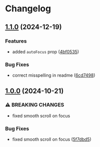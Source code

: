 # Changelog

## [1.1.0](https://github.com/limbo-works/Limbo.Nuxt.SwiperWrap/compare/v1.0.0...v1.1.0) (2024-12-19)


### Features

* added `autoFocus` prop ([4bf0535](https://github.com/limbo-works/Limbo.Nuxt.SwiperWrap/commit/4bf0535cb35e810bbe8eb94be91c0248f76a673c))


### Bug Fixes

* correct misspelling in readme ([6cd7498](https://github.com/limbo-works/Limbo.Nuxt.SwiperWrap/commit/6cd749867705a3f8d2319a9807f6e4aeafb2262f))

## [1.0.0](https://github.com/limbo-works/Limbo.Nuxt.SwiperWrap/compare/0.0.3...v1.0.0) (2024-10-21)


### ⚠ BREAKING CHANGES

* fixed smooth scroll on focus

### Bug Fixes

* fixed smooth scroll on focus ([5f7dbd5](https://github.com/limbo-works/Limbo.Nuxt.SwiperWrap/commit/5f7dbd54ea2f85f5a570f2fa407de6672960c519))
